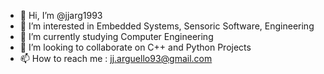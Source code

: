 - 👋 Hi, I’m @jjarg1993
- 👀 I’m interested in Embedded Systems, Sensoric Software, Engineering
- 🌱 I’m currently studying Computer Engineering
- 💞️ I’m looking to collaborate on C++ and Python Projects
- 📫 How to reach me : jj.arguello93@gmail.com

<!---
jjarg1993/jjarg1993 is a ✨ special ✨ repository because its `README.md` (this file) appears on your GitHub profile.
You can click the Preview link to take a look at your changes.
--->
